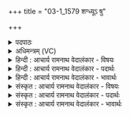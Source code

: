+++
title = "03-1_1579 शग्ध्यूऽ षु"

+++
<details><summary>पदपाठः</summary>

श꣣ग्धि꣢। उ꣣। सु꣢। श꣣चीपते। शची। पते। इ꣡न्द्र꣢꣯। वि꣡श्वा꣢꣯भिः। ऊ꣣ति꣡भिः꣢। भ꣡ग꣢꣯म्। न। हि। त्वा꣣। यश꣡स꣢म्। व꣣सुवि꣡द꣢म्। व꣣सु। वि꣡द꣢꣯म्। अ꣡नु꣢꣯। शू꣣र। च꣡रा꣢꣯मसि। १५७९।
</details>

<details><summary>अधिमन्त्रम् (VC)</summary>

- इन्द्रः
- भर्गः प्रागाथः
- बार्हतः प्रगाथः (विषमा बृहती, समा सतोबृहती)
- मध्यमः
</details>

<details><summary>हिन्दी : आचार्य रामनाथ वेदालंकार - विषयः</summary>

प्रथम ऋचा की व्याख्या पूर्वार्चिक में २५३ क्रमाङ्क पर परमात्मा और राजा के विषय में हो चुकी है। यहाँ अपने अन्तरात्मा को प्रबोधन है।
</details>

<details><summary>हिन्दी : आचार्य रामनाथ वेदालंकार - पदार्थः</summary>

पदार्थान्वय -  हे (शचीपते) प्रज्ञा और कर्म के स्वामिन् ! (इन्द्र) मेरे अन्तरात्मन् ! तू (विश्वाभिः) सब (ऊतिभिः) प्रगतियों से (उ सु) भली-भाँति (शग्धि) सशक्त हो। हे (शूर) शूरवीर ! (भगं न) सूर्य के समान (यशसम्) यशस्वी और (वसुविदम्) ऐश्वर्यों को पानेवाले (त्वा) तेरा, हम (अनु चरामसि) सेवन करते हैं ॥१॥ यहाँ उपमालङ्कार है ॥१॥
</details>

<details><summary>हिन्दी : आचार्य रामनाथ वेदालंकार - भावार्थः</summary>

भावार्थ -  अपने आत्मा को प्रबुद्ध करके ही मनुष्य उन्नति कर सकते हैं ॥१॥
</details>

<details><summary>संस्कृत : आचार्य रामनाथ वेदालंकार - विषयः</summary>

तत्र प्रथमा ऋक् पूर्वार्चिके २५३ क्रमाङ्के परमात्मनृपत्योर्विषये व्याख्याता। अत्र स्वान्तरात्मा प्रबोध्यते।
</details>

<details><summary>संस्कृत : आचार्य रामनाथ वेदालंकार - पदार्थः</summary>

पदार्थान्वय -  हे (शचीपते) प्रज्ञायाः कर्मणश्च स्वामिन् (इन्द्र) मदीय अन्तरात्मन् ! त्वम् (विश्वाभिः) सर्वाभिः (ऊतिभिः) प्रगतिभिः (उ सु) सम्यक् (शग्धि) शक्तो भव। हे (शूर) वीर ! (भगं न) सूर्यमिव (यशसम्) यशस्विनम्, (वसुविदम्) ऐश्वर्याणां प्रापकम् (त्वा) त्वाम्, वयम् (अनु चरामसि) सेवामहे ॥१॥ अत्रोपमालङ्कारः ॥१॥
</details>

<details><summary>संस्कृत : आचार्य रामनाथ वेदालंकार - भावार्थः</summary>

भावार्थ -  स्वात्मानं प्रबोध्यैव मनुष्या उन्नतिं कर्तुं शक्नुवन्ति ॥१॥
</details>